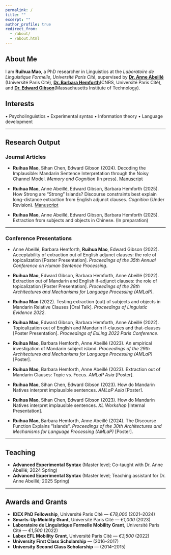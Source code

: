 ```yaml
---
permalink: /
title: ""
excerpt: ""
author_profile: true
redirect_from: 
  - /about/
  - /about.html
---
```


## About Me

I am **Ruihua Mao**, a PhD researcher in Linguistics at the *Laboratoire de Linguistique Formelle*, *Université Paris Cité*, supervised by [**Dr. Anne Abeillé**](<http://www.llf.cnrs.fr/fr/Gens/Abeille>) (Université Paris Cité), [**Dr. Barbara Hemforth**](http://www.llf.cnrs.fr/fr/Gens/Hemforth)(CNRS, Université Paris Cité), and [**Dr. Edward Gibson**](https://tedlab.mit.edu/people.html)(Massachusetts Institute of Technology).



## Interests
• Psycholinguistics • Experimental syntax • Information theory • Language development

---

## Research Output

### Journal Articles

- **Ruihua Mao**, Sihan Chen, Edward Gibson (2024). Decoding the Implausible: Mandarin Sentence Interpretation through the Noisy Channel Model. *Memory and Cognition* (In press). [Manuscript](https://drive.google.com/file/d/1WIAd69J_L-6Tr5ymlA-gOrsuk2xQnLTR/view?usp=sharing)

- **Ruihua Mao**, Anne Abeillé, Edward Gibson, Barbara Hemforth (2025). How Strong are “Strong” Islands? Discourse constraints best explain long-distance extraction from English adjunct clauses. *Cognition* (Under Revision). [Manuscript](https://drive.google.com/file/d/1c1BmYLJfVu70xcKtZvrq4Ln-xHAhFjNw/view?usp=share_link)

- **Ruihua Mao**, Anne Abeillé, Edward Gibson, Barbara Hemforth (2025). Extraction from subjects and objects in Chinese. (In preparation)

---

### Conference Presentations

- Anne Abeillé, Barbara Hemforth, **Ruihua Mao**, Edward Gibson (2022). Acceptability of extraction out of English adjunct clauses: the role of topicalization [Poster Presentation]. *Proceedings of the 35th Annual Conference on Human Sentence Processing*.

- **Ruihua Mao**, Edward Gibson, Barbara Hemforth, Anne Abeillé (2022). Extraction out of Mandarin and English if-adjunct clauses: the role of topicalization [Poster Presentation]. *Proceedings of the 28th Architectures and Mechanisms for Language Processing (AMLaP)*.

- **Ruihua Mao** (2022). Testing extraction (out) of subjects and objects in Mandarin Relative Clauses [Oral Talk]. *Proceedings of Linguistic Evidence 2022*.

- **Ruihua Mao**, Edward Gibson, Barbara Hemforth, Anne Abeillé (2022). Topicalization out of English and Mandarin if-clauses and that-clauses [Poster Presentation]. *Proceedings of ExLing 2022 Paris Conference*.

- **Ruihua Mao**, Barbara Hemforth, Anne Abeillé (2023). An empirical investigation of Mandarin subject island. *Proceedings of the 29th Architectures and Mechanisms for Language Processing (AMLaP)* [Poster].

- **Ruihua Mao**, Barbara Hemforth, Anne Abeillé (2023). Extraction out of Mandarin Clauses: Topic vs. Focus. *AMLaP Asia* [Poster].

- **Ruihua Mao**, Sihan Chen, Edward Gibson (2023). How do Mandarin Natives interpret implausible sentences. *AMLaP Asia* [Poster].

- **Ruihua Mao**, Sihan Chen, Edward Gibson (2023). How do Mandarin Natives interpret implausible sentences. *XL Workshop* [Internal Presentation].

- **Ruihua Mao**, Barbara Hemforth, Anne Abeillé (2024). The Discourse Function Explains "Islands". *Proceedings of the 30th Architectures and Mechanisms for Language Processing (AMLaP)* [Poster].

---

## Teaching

- **Advanced Experimental Syntax** (Master level; Co-taught with Dr. Anne Abeillé; 2024 Spring)  
- **Advanced Experimental Syntax** (Master level; Teaching assistant for Dr. Anne Abeillé; 2025 Spring)

---

## Awards and Grants

- **IDEX PhD Fellowship**, Université Paris Cité — *€78,000*  (2021–2024)  
- **Smarts-Up Mobility Grant**, Université Paris Cité — *€1,000* (2023)  
- **Laboratoire de Linguistique Formelle Mobility Grant**, Université Paris Cité — *€1,500* (2022)  
- **Labex EFL Mobility Grant**, Université Paris Cité — *€3,500* (2022)  
- **University First Class Scholarship** — (2016–2017)  
- **University Second Class Scholarship** — (2014–2015)
